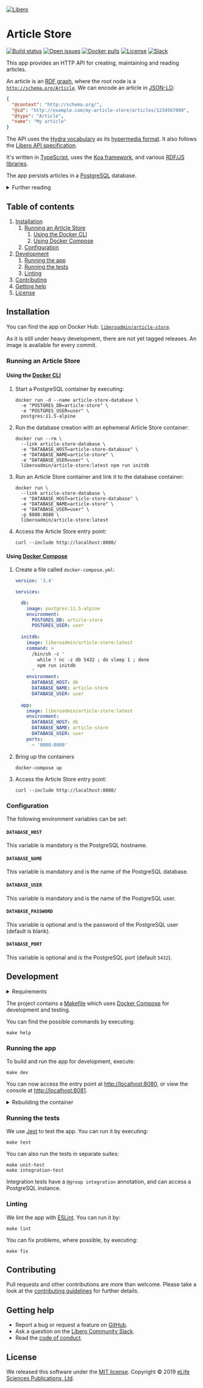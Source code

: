 [![Libero][Libero logo]][Libero]  
  
Article Store
=============

[![Build status][Build badge]][Build]
[![Open issues][Open issues badge]][Open issues]
[![Docker pulls][Docker pulls badge]][Docker image]
[![License][License badge]][License]
[![Slack][Slack badge]][Libero Community Slack]

This app provides an HTTP API for creating, maintaining and reading articles.

An article is an [RDF graph], where the root node is a [`http://schema.org/Article`][schema:Article]. We can encode an
article in [JSON-LD]: 

```json
{
  "@context": "http://schema.org/",
  "@id": "http://example.com/my-article-store/articles/1234567890",
  "@type": "Article",
  "name": "My article"
}
```

The API uses the [Hydra vocabulary] as its [hypermedia format][HATEOAS]. It also follows the [Libero API specification].

It's written in [TypeScript], uses the [Koa framework][Koa], and various [RDF/JS libraries][RDF/JS].

The app persists articles in a [PostgreSQL] database.

<details>

<summary>Further reading</summary>

- [Libero API Specification]
- [RDF 1.1 Primer]
- [Hydra Core Vocabulary][Hydra vocabulary]
- [RDF JavaScript Libraries][RDF/JS]
  - [Data Model Specification][RDF/JS data model]
  - [Dataset Specification][RDF/JS dataset]

</details>

Table of contents
-----------------

1. [Installation](#installation)
   1. [Running an Article Store](#running-an-article-store)
      1. [Using the Docker CLI](#using-the-docker-cli)
      2. [Using Docker Compose](#using-docker-compose)
   2. [Configuration](#configuration)
2. [Development](#development)
   1. [Running the app](#running-the-app)
   2. [Running the tests](#running-the-tests)
   3. [Linting](#linting)
3. [Contributing](#contributing)
4. [Getting help](#getting-help)
5. [License](#license)

Installation
------------

You can find the app on Docker Hub: [`liberoadmin/article-store`][Docker image].

As it is still under heavy development, there are not yet tagged releases. An image is available for every commit.

### Running an Article Store

#### Using the [Docker CLI]

1. Start a PostgreSQL container by executing:

   ```shell
   docker run -d --name article-store-database \
     -e "POSTGRES_DB=article-store" \
     -e "POSTGRES_USER=user" \
     postgres:11.5-alpine
   ```

2. Run the database creation with an ephemeral Article Store container:

   ```shell
   docker run --rm \
     --link article-store-database \
     -e "DATABASE_HOST=article-store-database" \
     -e "DATABASE_NAME=article-store" \
     -e "DATABASE_USER=user" \
     liberoadmin/article-store:latest npm run initdb
   ```

3. Run an Article Store container and link it to the database container:

   ```shell
   docker run \
     --link article-store-database \
     -e "DATABASE_HOST=article-store-database" \
     -e "DATABASE_NAME=article-store" \
     -e "DATABASE_USER=user" \
     -p 8080:8080 \
     liberoadmin/article-store:latest
   ```

4. Access the Article Store entry point:

   ```shell
   curl --include http://localhost:8080/
   ```

#### Using [Docker Compose]

1. Create a file called `docker-compose.yml`:

   ```yaml
   version: '3.4'

   services:

     db:
       image: postgres:11.5-alpine
       environment:
         POSTGRES_DB: article-store
         POSTGRES_USER: user
    
     initdb:
       image: liberoadmin/article-store:latest
       command: >
         /bin/sh -c '
           while ! nc -z db 5432 ; do sleep 1 ; done
           npm run initdb
         '
       environment:
         DATABASE_HOST: db
         DATABASE_NAME: article-store
         DATABASE_USER: user
    
     app:
       image: liberoadmin/article-store:latest
       environment:
         DATABASE_HOST: db
         DATABASE_NAME: article-store
         DATABASE_USER: user
       ports:
         - '8080:8080'
   ```

2. Bring up the containers

   ```shell
   docker-compose up
   ```

3. Access the Article Store entry point:

   ```shell
   curl --include http://localhost:8080/
   ```

### Configuration

The following environment variables can be set:

#### `DATABASE_HOST`

This variable is mandatory is the PostgreSQL hostname.

#### `DATABASE_NAME`

This variable is mandatory and is the name of the PostgreSQL database.

#### `DATABASE_USER`

This variable is mandatory and is the name of the PostgreSQL user.

#### `DATABASE_PASSWORD`

This variable is optional and is the password of the PostgreSQL user (default is blank).

#### `DATABASE_PORT`

This variable is optional and is the PostgreSQL port (default `5432`).

Development
-----------

<details>

<summary>Requirements</summary>

- [Docker]
- [GNU Bash]
- [GNU Make]
- [Node.js]

</details>

The project contains a [Makefile] which uses [Docker Compose] for development and testing.

You can find the possible commands by executing:

```shell
make help
```

### Running the app

To build and run the app for development, execute:

```shell
make dev
```

You can now access the entry point at <http://localhost:8080>, or view the console at <http://localhost:8081>.

<details>

<summary>Rebuilding the container</summary>

Code is attached to the containers as volumes so most updates are visible without a need to rebuild the container.
However, changes to NPM dependencies, for example, require a rebuild. So you may need to execute

```shell
make build
```

before running further commands.

</details>

### Running the tests

We use [Jest] to test the app. You can run it by executing: 

```shell
make test
```

You can also run the tests in separate suites:

```shell
make unit-test
make integration-test
```

Integration tests have a `@group integration` annotation, and can access a PostgreSQL instance. 

### Linting

We lint the app with [ESLint]. You can run it by:

```shell
make lint
```

You can fix problems, where possible, by executing:

```shell
make fix
```

Contributing
------------

Pull requests and other contributions are more than welcome. Please take a look at the [contributing guidelines] for
further details.

Getting help
------------

- Report a bug or request a feature on [GitHub][new issue].
- Ask a question on the [Libero Community Slack].
- Read the [code of conduct].

License
-------

We released this software under the [MIT license][license]. Copyright © 2019 [eLife Sciences Publications, Ltd][eLife].

[Build]: https://github.com/libero/article-store/actions?query=branch%3Amaster+workflow%3ACI
[Build badge]: https://flat.badgen.net/github/checks/libero/article-store?label=build&icon=github
[Contributing guidelines]: https://github.com/libero/community/blob/master/CONTRIBUTING.md
[Docker]: https://www.docker.com/
[Docker CLI]: https://docs.docker.com/engine/reference/commandline/cli/
[Docker Compose]: https://docs.docker.com/compose/
[Docker image]: https://hub.docker.com/r/liberoadmin/article-store
[Docker pulls badge]: https://flat.badgen.net/docker/pulls/liberoadmin/article-store?icon=docker
[eLife]: https://elifesciences.org/
[ESLint]: https://eslint.org/
[Code of conduct]: https://libero.pub/code-of-conduct
[GNU Bash]: https://www.gnu.org/software/bash/
[GNU Make]: https://www.gnu.org/software/make/
[HATEOAS]: https://en.wikipedia.org/wiki/HATEOAS
[Hydra vocabulary]: https://www.hydra-cg.com/spec/latest/core/
[Jest]: https://jestjs.io/
[JSON-LD]: https://json-ld.org/
[Koa]: https://koajs.com/
[Libero]: https://libero.pub/
[Libero API Specification]: https://libero.pub/api
[Libero Community Slack]: https://libero.pub/join-slack
[Libero logo]: https://cdn.elifesciences.org/libero/logo/libero-logo-96px.svg
[License]: LICENSE.md
[License badge]: https://flat.badgen.net/badge/license/MIT/blue
[Makefile]: Makefile
[New issue]: https://github.com/libero/publisher/issues/new/choose
[Node.js]: https://nodejs.org/
[Open issues]: https://github.com/libero/publisher/issues?q=is%3Aissue+is%3Aopen+label%3Aarticle-store
[Open issues badge]: https://flat.badgen.net/github/label-issues/libero/publisher/article-store/open?icon=github&label=open%20issues&color=pink
[PostgreSQL]: https://www.postgresql.org/
[RDF 1.1 Primer]: https://www.w3.org/TR/rdf11-primer/
[RDF graph]: https://www.w3.org/TR/rdf11-concepts/#section-rdf-graph
[RDF/JS]: https://rdf.js.org/
[RDF/JS data model]: https://rdf.js.org/data-model-spec/
[RDF/JS dataset]: https://rdf.js.org/dataset-spec/
[schema:Article]: https://schema.org/Article
[Slack badge]: https://flat.badgen.net/badge/icon/libero-community?icon=slack&label=slack&color=orange
[TypeScript]: https://www.typescriptlang.org/
